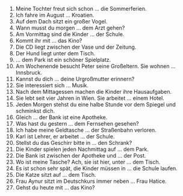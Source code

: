 1. Meine Tochter freut sich schon ... die Sommerferien.
2. Ich fahre im August ... Kroatien.
3. Auf dem Dach sitzt ein großer Vogel.
4. Wann musst du morgen ... dem Arzt gehen?
5. Am Vormittag sind die Kinder ... der Schule.
6. Kommt ihr mit ... das Kino?
7. Die CD liegt zwischen der Vase und der Zeitung.
8. Der Hund liegt unter dem Tisch.
9. ... dem Park ist ein schöner Spielplatz.
10. Am Wochenende besucht Peter seine Großeltern. Sie wohnen ... Innsbruck.
11. Kannst du dich ... deine Urgroßmutter erinnern?
12. Sie interessiert sich ... Musik.
13. Nach dem Mittagessen machen die Kinder ihre Hausaufgaben.
14. Sie lebt seit vier Jahren in Wien. Sie arbeitet ... einem Hotel.
15. Jeden Morgen stehst du eine halbe Stunde vor dem Spiegel und schminkst dich.
16. Gleich ... der Bank ist eine Apotheke.
17. Was hast du gestern ... dem Fernsehen gesehen?
18. Ich habe meine Geldtasche ... der Straßenbahn verloren.
19. Karl ist Lehrer, er arbeitet ... der Schule.
20. Stellst du das Geschirr bitte in ... den Schrank?
21. Die Kinder spielen jeden Nachmittag auf ... dem Park.
22. Die Bank ist zwischen der Apotheke und ... der Post.
23. Wo ist meine Tasche? Ach, sie ist hier, unter ... dem Tisch.
24. Es ist schon sehr spät, die Kinder müssen in ... die Schule laufen.
25. Die Katze sitzt auf ... dem Tisch.
26. Frau Aynur sitzt im Deutschkurs immer neben ... Frau Hatice.
27. Gehst du heute mit ... das Kino?

